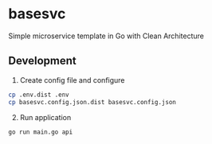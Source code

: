 # basesvc
Simple microservice template in Go with Clean Architecture

## Development
1. Create config file and configure
```bash
cp .env.dist .env
cp basesvc.config.json.dist basesvc.config.json
```
2. Run application
```bash
go run main.go api